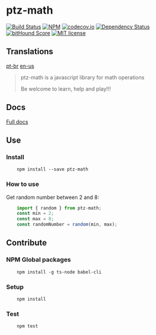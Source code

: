 # ptz-math

[![Build Status](https://travis-ci.org/angeloocana/ptz-math.svg)](https://travis-ci.org/angeloocana/ptz-math)
[![NPM](https://img.shields.io/npm/v/ptz-math.svg)](https://www.npmjs.com/package/ptz-math)
[![codecov.io](http://codecov.io/github/angeloocana/ptz-math/coverage.svg)](http://codecov.io/github/angeloocana/ptz-math)
[![Dependency Status](https://gemnasium.com/angeloocana/ptz-math.svg)](https://gemnasium.com/angeloocana/ptz-math)
[![bitHound Score](https://www.bithound.io/github/gotwarlost/istanbul/badges/score.svg)](https://www.bithound.io/github/angeloocana/ptz-math)
[![MIT license](http://img.shields.io/badge/license-MIT-brightgreen.svg)](http://opensource.org/licenses/MIT)

## Translations
[pt-br](https://github.com/angeloocana/ptz-math/blob/master/README.pt-br.md)
[en-us](https://github.com/angeloocana/ptz-math/blob/master/README.md)

> ptz-math is a javascript library for math operations
>
> Be welcome to learn, help and play!!!

## Docs
[Full docs](https://angeloocana.github.io/ptz-math/)

## Use

### Install
```
    npm install --save ptz-math
```

### How to use
Get random number between 2 and 8:
```js
    import { random } from ptz-math;
    const min = 2;
    const max = 8;
    const randomNumber = random(min, max);
```


## Contribute

### NPM Global packages
```
    npm install -g ts-node babel-cli
```

### Setup
```
    npm install   
```

### Test
```
    npm test
```
